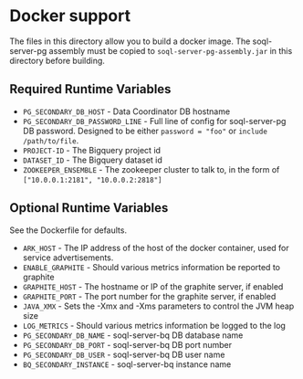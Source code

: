# Docker support

The files in this directory allow you to build a docker image.  The soql-server-pg assembly must be
copied to `soql-server-pg-assembly.jar` in this directory before building.

## Required Runtime Variables

* `PG_SECONDARY_DB_HOST` - Data Coordinator DB hostname
* `PG_SECONDARY_DB_PASSWORD_LINE` - Full line of config for soql-server-pg DB password.  Designed to be either `password = "foo"` or `include /path/to/file`.
* `PROJECT-ID` - The Bigquery project id
* `DATASET_ID` - The Bigquery dataset id
* `ZOOKEEPER_ENSEMBLE` - The zookeeper cluster to talk to, in the form of `["10.0.0.1:2181", "10.0.0.2:2818"]`

## Optional Runtime Variables

See the Dockerfile for defaults.

* `ARK_HOST` - The IP address of the host of the docker container, used for service advertisements.
* `ENABLE_GRAPHITE` - Should various metrics information be reported to graphite
* `GRAPHITE_HOST` - The hostname or IP of the graphite server, if enabled
* `GRAPHITE_PORT` - The port number for the graphite server, if enabled
* `JAVA_XMX` - Sets the -Xmx and -Xms parameters to control the JVM heap size
* `LOG_METRICS` - Should various metrics information be logged to the log
* `PG_SECONDARY_DB_NAME` - soql-server-bq DB database name
* `PG_SECONDARY_DB_PORT` - soql-server-bq DB port number
* `PG_SECONDARY_DB_USER` - soql-server-bq DB user name
* `BQ_SECONDARY_INSTANCE` - soql-server-bq instance name
